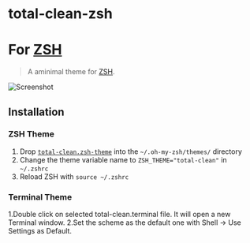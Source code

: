 # total-clean-zsh
# For [ZSH](http://zsh.org)

> A aminimal theme for [ZSH](http://zsh.org).

![Screenshot](/total-clean-zsh/total-clean-zsh-intro.gif)

## Installation

### ZSH Theme

1. Drop [`total-clean.zsh-theme`](https://github.com/thanasisrig/total-clean-zsh/blob/master/total-clean.zsh-theme) into the `~/.oh-my-zsh/themes/` directory
2. Change the theme variable name to `ZSH_THEME="total-clean"` in `~/.zshrc`
3. Reload ZSH with `source ~/.zshrc`

### Terminal Theme

1.Double click on selected total-clean.terminal file. It will open a new Terminal window.
2.Set the scheme as the default one with Shell -> Use Settings as Default.
